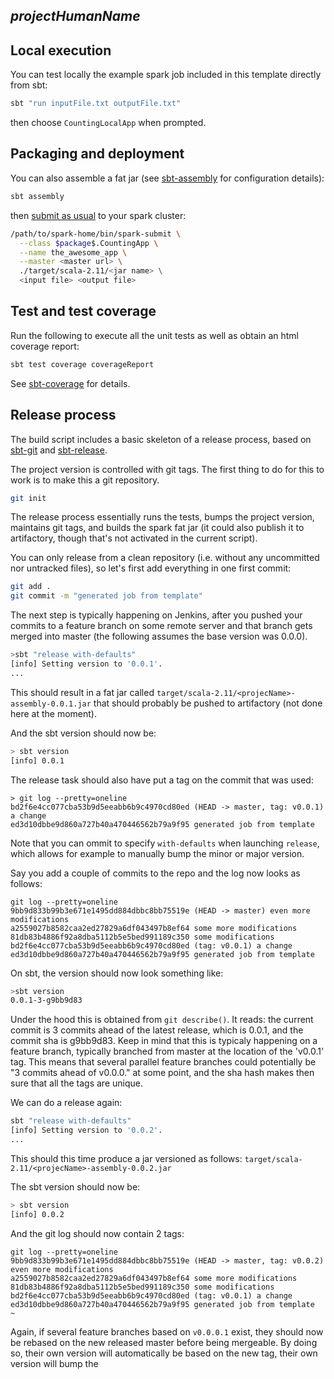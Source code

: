 $projectHumanName$
--

## Local execution

You can test locally the example spark job included in this template directly from sbt: 

```bash 
sbt "run inputFile.txt outputFile.txt"
```

then choose `CountingLocalApp` when prompted.

## Packaging and deployment

You can also assemble a fat jar (see [sbt-assembly](https://github.com/sbt/sbt-assembly) for configuration details): 

```bash
sbt assembly
```

then [submit as usual](https://spark.apache.org/docs/latest/submitting-applications.html) to your spark cluster:

```bash
/path/to/spark-home/bin/spark-submit \
  --class $package$.CountingApp \
  --name the_awesome_app \
  --master <master url> \
  ./target/scala-2.11/<jar name> \
  <input file> <output file>
```

## Test and test coverage

Run the following to execute all the unit tests as well as obtain an html coverage report:

```bash
sbt test coverage coverageReport
``` 

See [sbt-coverage](https://github.com/scoverage/sbt-scoverage) for details.

## Release process 

The build script includes a basic skeleton of a release process, based on [sbt-git](https://github.com/sbt/sbt-git) and [sbt-release](https://github.com/sbt/sbt-release).

The project version is controlled with git tags. The first thing to do for this to work is to make this a git repository.  

```bash
git init
```

The release process essentially runs the tests, bumps the project version, maintains git tags, and builds the spark fat jar (it could also publish it to artifactory, though that's not activated in the current script).

You can only release from a clean repository (i.e. without any uncommitted nor untracked files), so let's first add everything in one first commit: 

```bash
git add . 
git commit -m "generated job from template"
```

The next step is typically happening on Jenkins, after you pushed your commits to a feature branch on some remote server and that branch gets merged into master (the following assumes the base version was 0.0.0). 

```bash
>sbt "release with-defaults"
[info] Setting version to '0.0.1'.
...

```

This should result in a fat jar called `target/scala-2.11/<projecName>-assembly-0.0.1.jar` that should probably be pushed to artifactory (not done here at the moment).

And the sbt version should now be:

```bash 
> sbt version
[info] 0.0.1
```

The release task should also have put a tag on the commit that was used: 

```git
> git log --pretty=oneline
bd2f6e4cc077cba53b9d5eeabb6b9c4970cd80ed (HEAD -> master, tag: v0.0.1) a change
ed3d10dbbe9d860a727b40a470446562b79a9f95 generated job from template
```

Note that you can ommit to specify `with-defaults` when launching `release`, which allows for example to manually bump the minor or major version. 

Say you add a couple of commits to the repo and the log now looks as follows: 

```git
git log --pretty=oneline
9bb9d833b99b3e671e1495dd884dbbc8bb75519e (HEAD -> master) even more modifications
a2559027b8582caa2ed27829a6df043497b8ef64 some more modifications
81db83b4886f92a8dba5112b5e5bed991189c350 some modifications
bd2f6e4cc077cba53b9d5eeabb6b9c4970cd80ed (tag: v0.0.1) a change
ed3d10dbbe9d860a727b40a470446562b79a9f95 generated job from template
``` 

On sbt, the version should now look something like: 

```bash
>sbt version
0.0.1-3-g9bb9d83
```

Under the hood this is obtained from `git describe()`. It reads: the current commit is 3 commits ahead of the latest release, which is 0.0.1, and the commit sha is g9bb9d83. Keep in mind that this is typicaly happening on a feature branch, typically branched from master at the location of the 'v0.0.1' tag. This means that several parallel feature branches could potentially be "3 commits ahead of v0.0.0." at some point, and the sha hash makes then sure that all the tags are unique.

We can do a release again: 

```bash
sbt "release with-defaults"
[info] Setting version to '0.0.2'.
...
```

This should this time produce a jar versioned as follows: `target/scala-2.11/<projecName>-assembly-0.0.2.jar`

The sbt version should now be:

```bash 
> sbt version
[info] 0.0.2
```

And the git log should now contain 2 tags:

```
git log --pretty=oneline
9bb9d833b99b3e671e1495dd884dbbc8bb75519e (HEAD -> master, tag: v0.0.2) even more modifications
a2559027b8582caa2ed27829a6df043497b8ef64 some more modifications
81db83b4886f92a8dba5112b5e5bed991189c350 some modifications
bd2f6e4cc077cba53b9d5eeabb6b9c4970cd80ed (tag: v0.0.1) a change
ed3d10dbbe9d860a727b40a470446562b79a9f95 generated job from template
~
```

Again, if several feature branches based on `v0.0.0.1` exist, they should now be rebased on the new released master before being mergeable. By doing so, their own version will automatically be based on the new tag, their own version will bump the 



